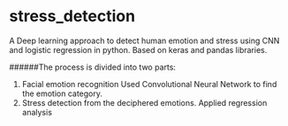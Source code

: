 # stress_detection
A Deep learning approach to detect human emotion and stress using CNN and logistic regression in python. Based on keras and pandas libraries.


######The process is divided into two parts:
1. Facial emotion recognition
      Used Convolutional Neural Network to find the emotion category.
2. Stress detection from the deciphered emotions.
      Applied regression analysis 


